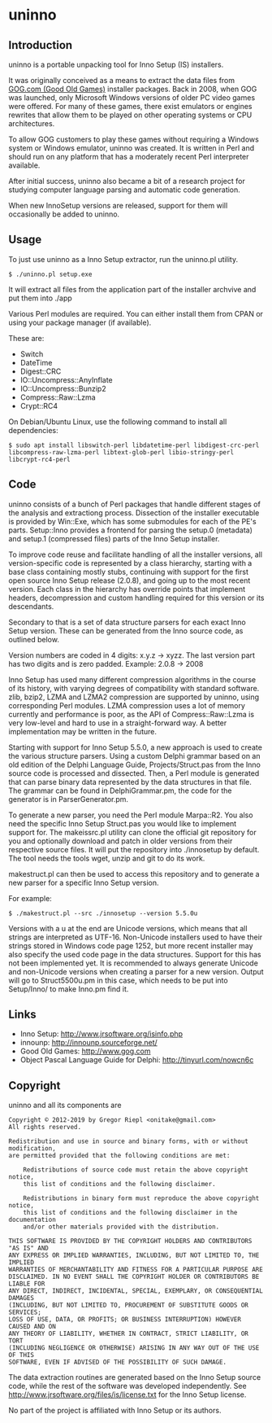 # uninno

## Introduction

uninno is a portable unpacking tool for Inno Setup (IS) installers.

It was originally conceived as a means to extract the data files from
[GOG.com (Good Old Games)](https://www.gog.com/) installer packages.
Back in 2008, when GOG was launched, only Microsoft Windows versions
of older PC video games were offered. For many of these games, there exist
emulators or engines rewrites that allow them to be played on other
operating systems or CPU architectures.

To allow GOG customers to play these games without requiring a Windows
system or Windows emulator, uninno was created. It is written in Perl
and should run on any platform that has a moderately recent Perl
interpreter available.

After initial success, uninno also became a bit of a research project
for studying computer language parsing and automatic code generation.

When new InnoSetup versions are released, support for them will
occasionally be added to uninno.

## Usage

To just use uninno as a Inno Setup extractor, run the uninno.pl utility.

    $ ./uninno.pl setup.exe

It will extract all files from the application part of the installer archvive
and put them into ./app

Various Perl modules are required. You can either install them from CPAN or
using your package manager (if available).

These are:
* Switch
* DateTime
* Digest::CRC
* IO::Uncompress::AnyInflate
* IO::Uncompress::Bunzip2
* Compress::Raw::Lzma
* Crypt::RC4

On Debian/Ubuntu Linux, use the following command to install all dependencies:

    $ sudo apt install libswitch-perl libdatetime-perl libdigest-crc-perl libcompress-raw-lzma-perl libtext-glob-perl libio-stringy-perl libcrypt-rc4-perl

## Code

uninno consists of a bunch of Perl packages that handle different stages of the
analysis and extractiong process. Dissection of the installer executable is
provided by Win::Exe, which has some submodules for each of the PE's parts.
Setup::Inno provides a frontend for parsing the setup.0 (metadata) and setup.1
(compressed files) parts of the Inno Setup installer.

To improve code reuse and facilitate handling of all the installer versions,
all version-specific code is represented by a class hierarchy, starting with
a base class containing mostly stubs, continuing with support for the first
open source Inno Setup release (2.0.8), and going up to the most recent version.
Each class in the hierarchy has override points that implement headers,
decompression and custom handling required for this version or its descendants.

Secondary to that is a set of data structure parsers for each exact Inno Setup
version. These can be generated from the Inno source code, as outlined below.

Version numbers are coded in 4 digits: x.y.z -> xyzz. The last version part has
two digits and is zero padded. Example: 2.0.8 -> 2008

Inno Setup has used many different compression algorithms in the course of its
history, with varying degrees of compatibility with standard software.
zlib, bzip2, LZMA and LZMA2 compression are supported by uninno, using
corresponding Perl modules.
LZMA compression uses a lot of memory currently and performance is poor, as
the API of Compress::Raw::Lzma is very low-level and hard to use in a
straight-forward way. A better implementation may be written in the future.

Starting with support for Inno Setup 5.5.0, a new approach is used to create the
various structure parsers. Using a custom Delphi grammar based on an old edition
of the Delphi Language Guide, Projects/Struct.pas from the Inno source code
is processed and dissected. Then, a Perl module is generated that can parse
binary data represented by the data structures in that file. The grammar can be
found in DelphiGrammar.pm, the code for the generator is in ParserGenerator.pm.

To generate a new parser, you need the Perl module Marpa::R2. You also need the
specific Inno Setup Struct.pas you would like to implement support for.
The makeissrc.pl utility can clone the official git repository for you and
optionally download and patch in older versions from their respective source
files. It will put the repository into ./innosetup by default.
The tool needs the tools wget, unzip and git to do its work.

makestruct.pl can then be used to access this repository and to generate a
new parser for a specific Inno Setup version.

For example:

    $ ./makestruct.pl --src ./innosetup --version 5.5.0u

Versions with a u at the end are Unicode versions, which means that all strings
are interpreted as UTF-16. Non-Unicode installers used to have their strings
stored in Windows code page 1252, but more recent installer may also specify
the used code page in the data structures. Support for this has not been
implemented yet.
It is recommended to always generate Unicode and non-Unicode versions
when creating a parser for a new version.
Output will go to Struct5500u.pm in this case, which needs to be put into
Setup/Inno/ to make Inno.pm find it.

## Links

* Inno Setup: http://www.jrsoftware.org/isinfo.php
* innounp: http://innounp.sourceforge.net/
* Good Old Games: http://www.gog.com
* Object Pascal Language Guide for Delphi: http://tinyurl.com/nowcn6c

## Copyright

uninno and all its components are

    Copyright © 2012-2019 by Gregor Riepl <onitake@gmail.com>
    All rights reserved.
    
    Redistribution and use in source and binary forms, with or without modification,
    are permitted provided that the following conditions are met:
    
        Redistributions of source code must retain the above copyright notice,
        this list of conditions and the following disclaimer.
        
        Redistributions in binary form must reproduce the above copyright notice,
        this list of conditions and the following disclaimer in the documentation
        and/or other materials provided with the distribution.
    
    THIS SOFTWARE IS PROVIDED BY THE COPYRIGHT HOLDERS AND CONTRIBUTORS "AS IS" AND
    ANY EXPRESS OR IMPLIED WARRANTIES, INCLUDING, BUT NOT LIMITED TO, THE IMPLIED
    WARRANTIES OF MERCHANTABILITY AND FITNESS FOR A PARTICULAR PURPOSE ARE
    DISCLAIMED. IN NO EVENT SHALL THE COPYRIGHT HOLDER OR CONTRIBUTORS BE LIABLE FOR
    ANY DIRECT, INDIRECT, INCIDENTAL, SPECIAL, EXEMPLARY, OR CONSEQUENTIAL DAMAGES
    (INCLUDING, BUT NOT LIMITED TO, PROCUREMENT OF SUBSTITUTE GOODS OR SERVICES;
    LOSS OF USE, DATA, OR PROFITS; OR BUSINESS INTERRUPTION) HOWEVER CAUSED AND ON
    ANY THEORY OF LIABILITY, WHETHER IN CONTRACT, STRICT LIABILITY, OR TORT
    (INCLUDING NEGLIGENCE OR OTHERWISE) ARISING IN ANY WAY OUT OF THE USE OF THIS
    SOFTWARE, EVEN IF ADVISED OF THE POSSIBILITY OF SUCH DAMAGE.

The data extraction routines are generated based on the Inno Setup source code,
while the rest of the software was developed independently.
See http://www.jrsoftware.org/files/is/license.txt for the Inno Setup license.

No part of the project is affiliated with Inno Setup or its authors.
